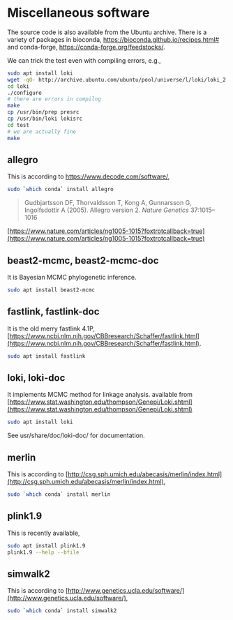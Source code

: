 # Miscellaneous software

The source code is also available from the Ubuntu archive. There is a variety of packages in bioconda, https://bioconda.github.io/recipes.html# and conda-forge, https://conda-forge.org/feedstocks/.

We can trick the test even with compiling errors, e.g., 
```bash
sudo apt install loki
wget -qO- http://archive.ubuntu.com/ubuntu/pool/universe/l/loki/loki_2.4.7.4.orig.tar.gz | tar fvxz -
cd loki
./configure
# there are errors in compilng
make
cp /usr/bin/prep presrc
cp /usr/bin/loki lokisrc
cd test
# we are actually fine
make
```

## allegro

This is according to https://www.decode.com/software/,
```bash
sudo `which conda` install allegro
```
> Gudbjartsson DF, Thorvaldsson T, Kong A, Gunnarsson G, Ingolfsdottir A (2005). Allegro version 2. *Nature Genetics* 37:1015–1016

[https://www.nature.com/articles/ng1005-1015?foxtrotcallback=true](https://www.nature.com/articles/ng1005-1015?foxtrotcallback=true)

## beast2-mcmc, beast2-mcmc-doc

It is Bayesian MCMC phylogenetic inference.
```bash
sudo apt install beast2-mcmc
```

## fastlink, fastlink-doc

It is the old merry fastlink 4.1P, [https://www.ncbi.nlm.nih.gov/CBBresearch/Schaffer/fastlink.html](https://www.ncbi.nlm.nih.gov/CBBresearch/Schaffer/fastlink.html).
```bash
sudo apt install fastlink
```

## loki, loki-doc

It implements MCMC method for linkage analysis. available from [https://www.stat.washington.edu/thompson/Genepi/Loki.shtml](https://www.stat.washington.edu/thompson/Genepi/Loki.shtml)
```bash
sudo apt install loki
```
See usr/share/doc/loki-doc/ for documentation.

## merlin

This is according to [http://csg.sph.umich.edu/abecasis/merlin/index.html](http://csg.sph.umich.edu/abecasis/merlin/index.html),
```bash
sudo `which conda` install merlin
```

## plink1.9
This is recently available,
```bash
sudo apt install plink1.9
plink1.9 --help --bfile
```

## simwalk2

This is according to [http://www.genetics.ucla.edu/software/](http://www.genetics.ucla.edu/software/),
```bash
sudo `which conda` install simwalk2
```
